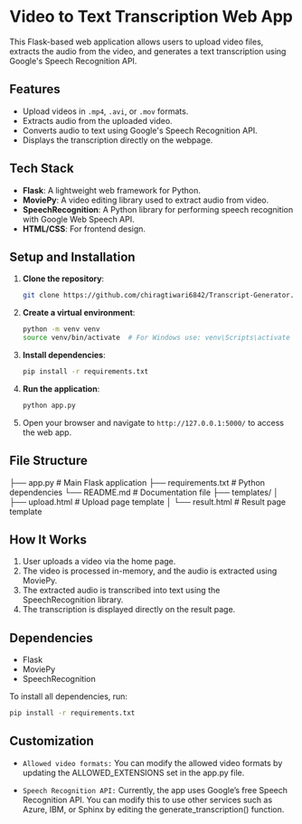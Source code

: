 # Video to Text Transcription Web App

This Flask-based web application allows users to upload video files, extracts the audio from the video, and generates a text transcription using Google's Speech Recognition API.

## Features
- Upload videos in `.mp4`, `.avi`, or `.mov` formats.
- Extracts audio from the uploaded video.
- Converts audio to text using Google's Speech Recognition API.
- Displays the transcription directly on the webpage.

## Tech Stack
- **Flask**: A lightweight web framework for Python.
- **MoviePy**: A video editing library used to extract audio from video.
- **SpeechRecognition**: A Python library for performing speech recognition with Google Web Speech API.
- **HTML/CSS**: For frontend design.

## Setup and Installation

1. **Clone the repository**:
    ```bash
    git clone https://github.com/chiragtiwari6842/Transcript-Generator.git
    ```

2. **Create a virtual environment**:
    ```bash
    python -m venv venv
    source venv/bin/activate  # For Windows use: venv\Scripts\activate
    ```

3. **Install dependencies**:
    ```bash
    pip install -r requirements.txt
    ```

4. **Run the application**:
    ```bash
    python app.py
    ```

5. Open your browser and navigate to `http://127.0.0.1:5000/` to access the web app.

## File Structure
  ├── app.py # Main Flask application 
    ├── requirements.txt # Python dependencies 
    └── README.md # Documentation file
    ├── templates/ │ 
        ├── upload.html # Upload page template 
        │ └── result.html # Result page template  

## How It Works
1. User uploads a video via the home page.
2. The video is processed in-memory, and the audio is extracted using MoviePy.
3. The extracted audio is transcribed into text using the SpeechRecognition library.
4. The transcription is displayed directly on the result page.

## Dependencies
- Flask
- MoviePy
- SpeechRecognition

To install all dependencies, run:
```bash
pip install -r requirements.txt
```

## Customization

* `Allowed video formats:` You can modify the allowed video formats by updating the ALLOWED_EXTENSIONS set in the app.py file.

* `Speech Recognition API:` Currently, the app uses Google’s free Speech Recognition API. You can modify this to use other services such as Azure, IBM, or Sphinx by editing the generate_transcription() function.
